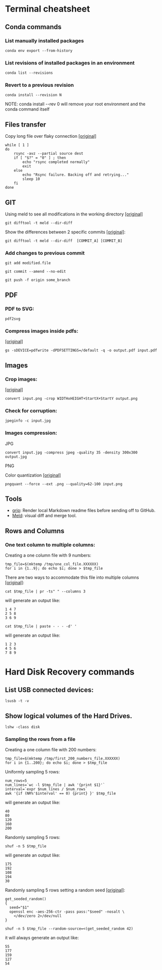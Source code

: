 # Terminal cheatsheet

## Conda commands

### List manually installed packages

```Shell
conda env export --from-history
```

### List revisions of installed packages in an environment 

```Shell
conda list --revisions
```

### Revert to a previous revision 

```Shell
conda install --revision N
```

NOTE: conda install --rev 0 will remove your root environment and the conda command itself

## Files transfer

Copy long file over flaky connection [[original]](https://superuser.com/questions/302842/resume-rsync-over-ssh-after-broken-connection)

```Shell
while [ 1 ]
do
    rsync -avz --partial source dest
    if [ "$?" = "0" ] ; then
        echo "rsync completed normally"
        exit
    else
        echo "Rsync failure. Backing off and retrying..."
        sleep 10
    fi
done
```

## GIT

Using meld to see all modifications in the working directory [[original]](https://www.programming-books.io/essential/git/using-meld-to-see-all-modifications-in-the-working-directory-bb8d0be146054d40a352d1795333e858)

```Shell
git difftool -t meld --dir-diff
```

Show the differences between 2 specific commits [[original]](https://www.programming-books.io/essential/git/using-meld-to-see-all-modifications-in-the-working-directory-bb8d0be146054d40a352d1795333e858):

```Shell
git difftool -t meld --dir-diff  [COMMIT_A] [COMMIT_B]
```

### Add changes to previous commit

```Shell
git add modified.file

git commit --amend --no-edit

git push -f origin some_branch
```

## PDF

### PDF to SVG:

```Shell
pdf2svg
```

### Compress images inside pdfs:

[[original]](https://unix.stackexchange.com/questions/274428/how-do-i-reduce-the-size-of-a-pdf-file-that-contains-images)

```Shell
gs -sDEVICE=pdfwrite -dPDFSETTINGS=/default -q -o output.pdf input.pdf
```

## Images

### Crop images:

[[original]](https://imagemagick.org/script/command-line-options.php#crop)

```Shell
convert input.png -crop WIDTHxHEIGHT+StartX+StartY output.png
```
### Check for corruption:

```Shell
jpeginfo -c input.jpg
```

### Images compression:

JPG

```Shell
convert input.jpg -compress jpeg -quality 35 -density 300x300 output.jpg
```

PNG 

Color quantization [[original]](https://github.com/kornelski/pngquant)

```Shell
pngquant --force --ext .png --quality=62-100 input.png
```

## Tools

* [grip](https://github.com/joeyespo/grip): Render local Markdown readme files before sending off to GitHub.
* [Meld](https://meldmerge.org/): visual diff and merge tool. 

## Rows and Columns

### One text column to multiple columns:

Creating a one column file with 9 numbers:

```Shell
tmp_file=$(mktemp /tmp/one_col_file.XXXXXX)
for i in {1..9}; do echo $i; done > $tmp_file
```

There are two ways to accommodate this file into multiple columns [[original]](https://stackoverflow.com/questions/15687670/convert-a-text-file-into-columns):

```Shell
cat $tmp_file | pr -ts" " --columns 3
```

will generate an output like:

```
1 4 7
2 5 8
3 6 9
```

```Shell
cat $tmp_file | paste - - - -d' '
```
will generate an output like:

```
1 2 3
4 5 6
7 8 9
```
# Hard Disk Recovery commands

## List USB connected devices:

```Shell
lsusb -t -v
```

## Show logical volumes of the Hard Drives.

```Shell
lshw -class disk
```

### Sampling the rows from a file

Creating a one column file with 200 numbers:

```Shell
tmp_file=$(mktemp /tmp/first_200_numbers_file.XXXXXX)
for i in {1..200}; do echo $i; done > $tmp_file
```

Uniformly sampling 5 rows:

```Shell
num_rows=5
num_lines=`wc -l $tmp_file | awk '{print $1}'`
interval=`expr $num_lines / $num_rows`
awk '{if (NR%'$interval' == 0) {print} }' $tmp_file
```

will generate an output like:

```
40
80
120
160
200
```

Randomly sampling 5 rows:

```Shell
shuf -n 5 $tmp_file
```

will generate an output like:

```
175
192
108
194
30
```

Randomly sampling 5 rows setting a random seed [[original]](https://www.gnu.org/software/coreutils/manual/html_node/Random-sources.html#Random-sources):

```Shell
get_seeded_random()
{
  seed="$1"
  openssl enc -aes-256-ctr -pass pass:"$seed" -nosalt \
    </dev/zero 2>/dev/null
}

shuf -n 5 $tmp_file --random-source=<(get_seeded_random 42)
```

it will always generate an output like:

```
55
177
159
127
54
```
